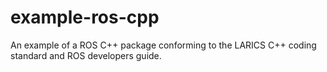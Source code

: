 # example-ros-cpp
An example of a ROS C++ package conforming to the LARICS C++ coding standard and ROS developers guide.
